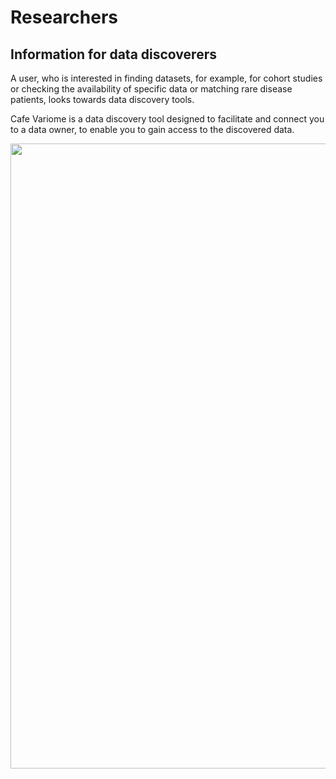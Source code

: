 # Researchers

## Information for data discoverers

A user, who is interested in finding datasets, for example, for cohort studies or checking the availability of specific data or matching rare disease patients, looks towards data discovery tools.

Cafe Variome is a data discovery tool designed to facilitate and connect you to a data owner, to enable you to gain access to the discovered data.

<img height="1000" src="user_timeline.png" width="1000"/>
